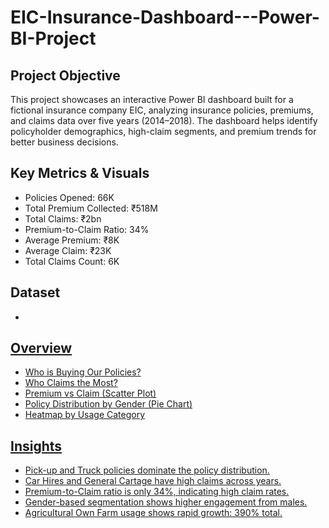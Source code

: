# EIC-Insurance-Dashboard---Power-BI-Project

## Project Objective
This project showcases an interactive Power BI dashboard built for a fictional insurance company EIC, analyzing insurance policies, premiums, and claims data over five years (2014–2018). The dashboard helps identify policyholder demographics, high-claim segments, and premium trends for better business decisions.

## Key Metrics & Visuals

- Policies Opened: 66K
- Total Premium Collected: ₹518M
- Total Claims: ₹2bn
- Premium-to-Claim Ratio: 34%
- Average Premium: ₹8K
- Average Claim: ₹23K
- Total Claims Count: 6K

## Dataset

- <a href="https://data.mendeley.com/datasets/34nfrk36dt/1">

## Overview

- Who is Buying Our Policies?
- Who Claims the Most?
- Premium vs Claim (Scatter Plot)
- Policy Distribution by Gender (Pie Chart)
- Heatmap by Usage Category

 ## Insights

- Pick-up and Truck policies dominate the policy distribution.
- Car Hires and General Cartage have high claims across years.
- Premium-to-Claim ratio is only 34%, indicating high claim rates.
- Gender-based segmentation shows higher engagement from males.
- Agricultural Own Farm usage shows rapid growth: 390% total.
